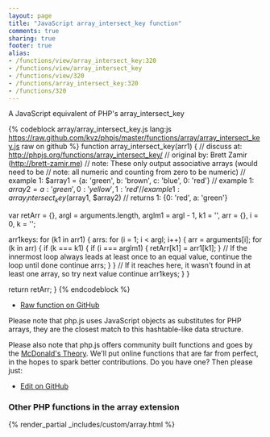 ```yaml
---
layout: page
title: "JavaScript array_intersect_key function"
comments: true
sharing: true
footer: true
alias:
- /functions/view/array_intersect_key:320
- /functions/view/array_intersect_key
- /functions/view/320
- /functions/array_intersect_key:320
- /functions/320
---
```

<!-- Generated by Rakefile:build -->
A JavaScript equivalent of PHP's array_intersect_key

{% codeblock array/array_intersect_key.js lang:js https://raw.github.com/kvz/phpjs/master/functions/array/array_intersect_key.js raw on github %}
function array_intersect_key(arr1) {
  //  discuss at: http://phpjs.org/functions/array_intersect_key/
  // original by: Brett Zamir (http://brett-zamir.me)
  //        note: These only output associative arrays (would need to be
  //        note: all numeric and counting from zero to be numeric)
  //   example 1: $array1 = {a: 'green', b: 'brown', c: 'blue', 0: 'red'}
  //   example 1: $array2 = {a: 'green', 0: 'yellow', 1: 'red'}
  //   example 1: array_intersect_key($array1, $array2)
  //   returns 1: {0: 'red', a: 'green'}

  var retArr = {},
    argl = arguments.length,
    arglm1 = argl - 1,
    k1 = '',
    arr = {},
    i = 0,
    k = '';

  arr1keys: for (k1 in arr1) {
    arrs: for (i = 1; i < argl; i++) {
      arr = arguments[i];
      for (k in arr) {
        if (k === k1) {
          if (i === arglm1) {
            retArr[k1] = arr1[k1];
          }
          // If the innermost loop always leads at least once to an equal value, continue the loop until done
          continue arrs;
        }
      }
      // If it reaches here, it wasn't found in at least one array, so try next value
      continue arr1keys;
    }
  }

  return retArr;
}
{% endcodeblock %}

 - [Raw function on GitHub](https://github.com/kvz/phpjs/blob/master/functions/array/array_intersect_key.js)

Please note that php.js uses JavaScript objects as substitutes for PHP arrays, they are 
the closest match to this hashtable-like data structure. 

Please also note that php.js offers community built functions and goes by the 
[McDonald's Theory](https://medium.com/what-i-learned-building/9216e1c9da7d). We'll put online 
functions that are far from perfect, in the hopes to spark better contributions. 
Do you have one? Then please just: 

 - [Edit on GitHub](https://github.com/kvz/phpjs/edit/master/functions/array/array_intersect_key.js)


### Other PHP functions in the array extension
{% render_partial _includes/custom/array.html %}
